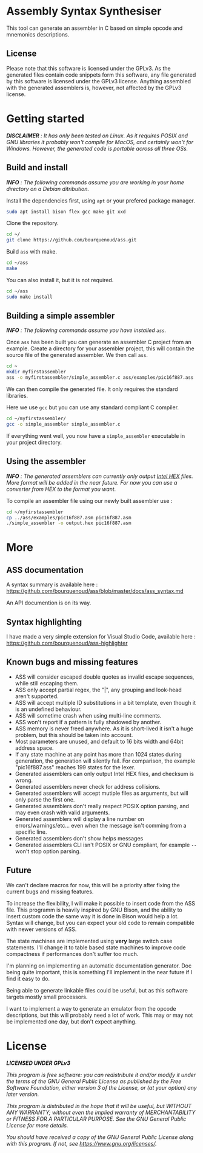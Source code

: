 # Assembly Syntax Synthesiser

This tool can generate an assembler in C based on simple opcode and mnemonics descriptions. 

## License

Please note that this software is licensed under the GPLv3. As the generated files contain code snippets form this software, any file generated by this software is licensed under the GPLv3 license. Anything assembled with the generated assemblers is, however, not affected by the GPLv3 license.


# Getting started

***DISCLAIMER*** *: It has only been tested on Linux. As it requires POSIX and GNU libraries it probably won't compile for MacOS, and certainly won't for Windows. However, the generated code is portable across all three OSs.*

## Build and install

***INFO*** *: The following commands assume you are working in your home directory on a Debian ditribution.*

Install the dependencies first, using `apt` or your prefered package manager.

```bash
sudo apt install bison flex gcc make git xxd
```

Clone the repository.
```bash
cd ~/
git clone https://github.com/bourquenoud/ass.git
```

Build `ass` with make.

```bash
cd ~/ass
make
```

You can also install it, but it is not required.

```bash
cd ~/ass
sudo make install
```

## Building a simple assembler

***INFO*** *: The following commands assume you have installed `ass`.*

Once `ass` has been built you can generate an assembler C project from an example. Create a directory for your assembler project, this will contain the source file of the generated assembler. We then call `ass`.

```bash
cd ~
mkdir myfirstassembler
ass -o myfirstassembler/simple_assembler.c ass/examples/pic16f887.ass
```

We can then compile the generated file. It only requires the standard libraries.

Here we use `gcc` but you can use any standard compliant C compiler.

```bash
cd ~/myfirstassembler/
gcc -o simple_assembler simple_assembler.c
```

If everything went well, you now have a `simple_assembler` executable in your project directory.

## Using the assembler

***INFO*** *: The generated assemblers can currently only output [Intel HEX](https://en.wikipedia.org/wiki/Intel_HEX) files. More format will be added in the near future. For now you can use a converter from HEX to the format you want.*

To compile an assembler file using our newly built assembler use :

```bash
cd ~/myfirstassembler
cp ../ass/examples/pic16f887.asm pic16f887.asm
./simple_assembler -o output.hex pic16f887.asm
```

# More

## ASS documentation

A syntax summary is available here : <https://github.com/bourquenoud/ass/blob/master/docs/ass_syntax.md>

An API documention is on its way.

## Syntax highlighting

I have made a very simple extension for Visual Studio Code, available here : <https://github.com/bourquenoud/ass-highlighter>

## Known bugs and missing features

 - ASS will consider escaped double quotes as invalid escape sequences, while still escaping them.
 - ASS only accept partial regex, the "|", any grouping and look-head aren't supported.
 - ASS will accept multiple ID substitutions in a bit template, even though it is an undefined behaviour.
 - ASS will sometime crash when using multi-line comments.
 - ASS won't report if a pattern is fully shadowed by another.
 - ASS memory is never freed anywhere. As it is short-lived it isn't a huge problem, but this should be taken into account.
 - Most parameters are unused, and default to 16 bits width and 64bit address space.
 - If any state machine at any point has more than 1024 states during generation, the generation will silently fail. For comparison, the example "pic16f887.ass" reaches 199 states for the lexer.
 - Generated assemblers can only output Intel HEX files, and checksum is wrong.
 - Generated assemblers never check for address collisions.
 - Generated assemblers will accept mutiple files as arguments, but will only parse the first one.
 - Generated assemblers don't really respect POSIX option parsing, and may even crash with valid arguments.
 - Generated assemblers will display a line number on errors/warnings/etc... even when the message isn't comming from a specific line.
 - Generated assemblers don't show helps messages
 - Generated assemblers CLI isn't POSIX or GNU compliant, for example `--` won't stop option parsing.

## Future

We can't declare macros for now, this will be a priority after fixing the current bugs and missing features.

To increase the flexibility, I will make it possible to insert code from the ASS file. This programm is heavily inspired by GNU Bison, and the ability to insert custom code the same way it is done in Bison would help a lot. Syntax will change, but you can expect your old code to remain compatible with newer versions of ASS.

The state machines are implemented using **very** large switch case statements. I'll change it to table based state machines to improve code compactness if performances don't suffer too much.

I'm planning on implementing an automatic documentation generator. Doc being quite important, this is something I'll implement in the near future if I find it easy to do.

Being able to generate linkable files could be useful, but as this software targets mostly small processors.

I want to implement a way to generate an emulator from the opcode descriptions, but this will probably need a lot of work. This may or may not be implemented one day, but don't expect anything.

# License

***LICENSED UNDER GPLv3***

*This program is free software: you can redistribute it and/or modify
it under the terms of the GNU General Public License as published by
the Free Software Foundation, either version 3 of the License, or
(at your option) any later version.*

*This program is distributed in the hope that it will be useful,
but WITHOUT ANY WARRANTY; without even the implied warranty of
MERCHANTABILITY or FITNESS FOR A PARTICULAR PURPOSE.  See the
GNU General Public License for more details.*

*You should have received a copy of the GNU General Public License
along with this program.  If not, see <https://www.gnu.org/licenses/>.*
